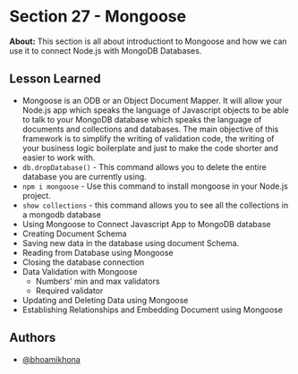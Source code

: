 
# Section 27 - Mongoose

**About:** This section is all about introductiont to Mongoose and how we can use it to connect Node.js with MongoDB Databases.
## Lesson Learned
- Mongoose is an ODB or an Object Document Mapper. It will allow your Node.js app which speaks the language of Javascript objects to be able to talk to your MongoDB database which speaks the language of documents and collections and databases. The main objective of this framework is to simplify the writing of validation code, the writing of your business logic boilerplate and just to make the code shorter and easier to work with.
- ```db.dropDatabase()``` - This command allows you to delete the entire database you are currently using.
- ```npm i mongoose``` - Use this command to install mongoose in your Node.js project.
- ```show collections``` - this command allows you to see all the collections in a mongodb database
- Using Mongoose to Connect Javascript App to MongoDB database
- Creating Document Schema
- Saving new data in the database using document Schema.
- Reading from Database using Mongoose
- Closing the database connection
- Data Validation with Mongoose
    - Numbers' min and max validators
    - Required validator
- Updating and Deleting Data using Mongoose
- Establishing Relationships and Embedding Document using Mongoose

## Authors

- [@bhoamikhona](https://github.com/bhoamikhona)

